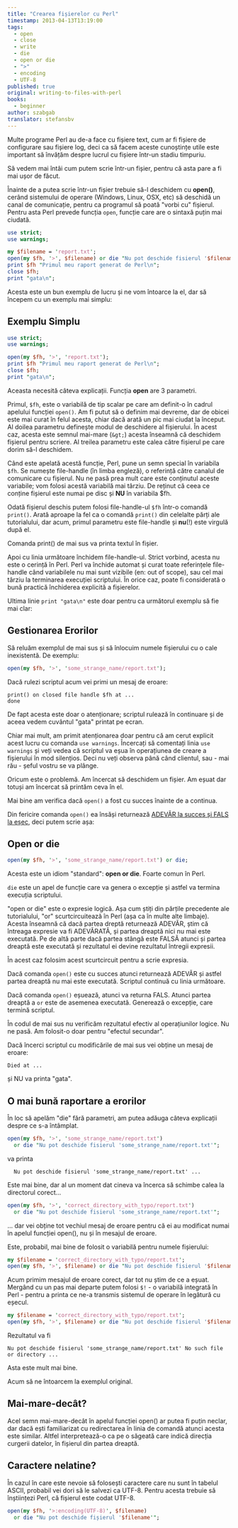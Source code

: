 ```yaml
---
title: "Crearea fișierelor cu Perl"
timestamp: 2013-04-13T13:19:00
tags:
  - open
  - close
  - write
  - die
  - open or die
  - ">"
  - encoding
  - UTF-8
published: true
original: writing-to-files-with-perl
books:
  - beginner
author: szabgab
translator: stefansbv
---
```



Multe programe Perl au de-a face cu fișiere text, cum ar fi fișiere de
configurare sau fișiere log, deci ca să facem aceste cunoștințe utile
este important să învățăm despre lucrul cu fișiere într-un stadiu
timpuriu.

Să vedem mai întâi cum putem scrie într-un fișier, pentru că asta pare
a fi mai ușor de făcut.


Înainte de a putea scrie într-un fișier trebuie să-l deschidem
cu <b>open()</b>, cerând sistemului de operare (Windows, Linux, OSX,
etc) să deschidă un canal de comunicație, pentru ca programul să poată
"vorbi cu" fișierul. Pentru asta Perl prevede funcția `open`,
funcție care are o sintaxă puțin mai ciudată.

```perl
use strict;
use warnings;

my $filename = 'report.txt';
open(my $fh, '>', $filename) or die "Nu pot deschide fisierul '$filename' $!";
print $fh "Primul meu raport generat de Perl\n";
close $fh;
print "gata\n";
```

Acesta este un bun exemplu de lucru și ne vom întoarce la el, dar să
începem cu un exemplu mai simplu:

## Exemplu Simplu

```perl
use strict;
use warnings;

open(my $fh, '>', 'report.txt');
print $fh "Primul meu raport generat de Perl\n";
close $fh;
print "gata\n";
```

Aceasta necesită câteva explicații. Funcția <b>open</b> are 3 parametri.

Primul, `$fh`, este o variabilă de tip scalar pe care am
definit-o în cadrul apelului funcției `open()`.  Am fi putut să
o definim mai devreme, dar de obicei este mai curat în felul acesta,
chiar dacă arată un pic mai ciudat la început. Al doilea parametru
definește modul de deschidere al fișierului.  În acest caz, acesta
este semnul mai-mare (`&gt;`) acesta înseamnă că deschidem
fișierul pentru scriere.  Al treilea parametru este calea către
fișierul pe care dorim să-l deschidem.

Când este apelată acestă funcție, Perl, pune un semn special în
variabila `$fh`. Se numește file-handle (în limba engleză), o
referință către canalul de comunicare cu fișierul. Nu ne pasă prea
mult care este conținutul aceste variabile; vom folosi acestă
variabilă mai târziu. De reținut că ceea ce conține fișierul este
numai pe disc și <b>NU</b> în variabila $fh.

Odată fișierul deschis putem folosi file-handle-ul `$fh` într-o
comandă `print()`.  Arată aproape la fel ca o
comandă `print()` din celelalte părți ale tutorialului, dar
acum, primul parametru este file-handle și <b>nu</b>(!) este virgulă
după el.

Comanda print() de mai sus va  printa textul în fișier.

Apoi cu linia următoare închidem file-handle-ul. Strict vorbind,
acesta nu este o cerință în Perl. Perl va închide automat și curat
toate referințele file-handle când variabilele nu mai sunt vizibile
(en: out of scope), sau cel mai târziu la terminarea execuției
scriptului.  În orice caz, poate fi considerată o bună practică
închiderea explicită a fișierelor.

Ultima linie `print "gata\n"` este doar pentru ca următorul
exemplu să fie mai clar:

## Gestionarea Erorilor

Să reluăm exemplul de mai sus și să înlocuim numele fișierului cu o
cale inexistentă.  De exemplu:

```perl
open(my $fh, '>', 'some_strange_name/report.txt');
```

Dacă rulezi scriptul acum vei primi un mesaj de eroare:

```
print() on closed file handle $fh at ...
done
```

De fapt acesta este doar o atenționare; scriptul rulează în continuare
și de aceea vedem cuvântul "gata" printat pe ecran.

Chiar mai mult, am primit atenționarea doar pentru că am cerut
explicit acest lucru cu comanda `use warnings`.  Încercați să
comentați linia `use warnings` și veți vedea că scriptul va
eșua în operațiunea de creare a fișierului în mod silențios. Deci nu
veți observa până când clientul, sau - mai rău - șeful vostru se va
plânge.

Oricum este o problemă. Am încercat să deschidem un fișier. Am eșuat
dar totuși am încercat să printăm ceva în el.

Mai bine am verifica dacă `open()` a fost cu succes înainte de
a continua.

Din fericire comanda `open()` ea însăși returnează
<a href="https://perlmaven.com/boolean-values-in-perl">ADEVĂR la
succes și FALS la eșec</a>, deci putem scrie așa:

## Open or die

```perl
open(my $fh, '>', 'some_strange_name/report.txt') or die;
```

Acesta este un idiom "standard": <b>open or die</b>. Foarte comun în Perl.

`die` este un apel de funcție care va genera o excepție și
astfel va termina execuția scriptului.

"open or die" este o expresie logică. Așa cum știți din părțile
precedente ale tutorialului, "or" scurtcircuitează în Perl (așa ca în
multe alte limbaje).  Acesta înseamnă că dacă partea dreptă returnează
ADEVĂR, știm că întreaga expresie va fi ADEVĂRATĂ, și partea dreaptă
nici nu mai este executată. Pe de altă parte dacă partea stângă este
FALSĂ atunci și partea dreaptă este executată și rezultatul ei devine
rezultatul întregii expresii.

În acest caz folosim acest scurtcircuit pentru a scrie expresia.

Dacă comanda `open()` este cu succes atunci returnează ADEVĂR
și astfel partea dreaptă nu mai este executată. Scriptul continuă cu
linia următoare.

Dacă comanda `open()` eșuează, atunci va returna FALS. Atunci
partea dreaptă a `or` este de asemenea executată. Generează o
excepție, care termină scriptul.

În codul de mai sus nu verificăm rezultatul efectiv al operațiunilor
logice. Nu ne pasă. Am folosit-o doar pentru "efectul secundar".

Dacă încerci scriptul cu modificările de mai sus vei obține un mesaj
de eroare:

```
Died at ...
```

și NU va printa "gata".

## O mai bună raportare a erorilor

În loc să apelăm "die" fără parametri, am putea adăuga câteva
explicații despre ce s-a întâmplat.

```perl
open(my $fh, '>', 'some_strange_name/report.txt')
  or die "Nu pot deschide fisierul 'some_strange_name/report.txt'";
```

va printa

```
  Nu pot deschide fisierul 'some_strange_name/report.txt' ...
```

Este mai bine, dar al un moment dat cineva va încerca să schimbe calea
la directorul corect...

```perl
open(my $fh, '>', 'correct_directory_with_typo/report.txt')
  or die "Nu pot deschide fisierul 'some_strange_name/report.txt'";
```

... dar vei obține tot vechiul mesaj de eroare pentru că ei au
modificat numai în apelul funcției open(), nu și în mesajul de eroare.

Este, probabil, mai bine de folosit o variabilă pentru numele
fișierului:

```perl
my $filename = 'correct_directory_with_typo/report.txt';
open(my $fh, '>', $filename) or die "Nu pot deschide fisierul '$filename'";
```

Acum primim mesajul de eroare corect, dar tot nu știm de ce a eșuat.
Mergând cu un pas mai departe putem folosi `$!` - o variabilă
integrată în Perl - pentru a printa ce ne-a transmis sistemul de
operare în legătură cu eșecul.

```perl
my $filename = 'correct_directory_with_typo/report.txt';
open(my $fh, '>', $filename) or die "Nu pot deschide fisierul '$filename' $!";
```

Rezultatul va fi

```
Nu pot deschide fisierul 'some_strange_name/report.txt' No such file or directory ...
```

Asta este mult mai bine.

Acum să ne întoarcem la exemplul original.

## Mai-mare-decât?

Acel semn mai-mare-decât în apelul funcției open() ar putea fi puțin
neclar, dar dacă ești familiarizat cu redirectarea în linia de comandă
atunci acesta este similar.  Altfel interpretează-o ca pe o săgeată
care indică direcția curgerii datelor, în fișierul din partea dreaptă.

## Caractere nelatine?

În cazul în care este nevoie să folosești caractere care nu sunt în
tabelul ASCII, probabil vei dori să le salvezi ca UTF-8. Pentru acesta
trebuie să înștiințezi Perl, că fișierul este codat UTF-8.

```perl
open(my $fh, '>:encoding(UTF-8)', $filename)
  or die "Nu pot deschide fișierul '$filename'";
```
